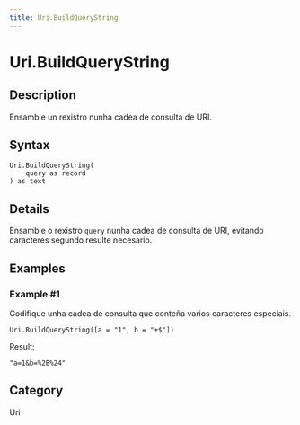 ```yaml
---
title: Uri.BuildQueryString
---
```


# Uri.BuildQueryString


## Description

Ensamble un rexistro nunha cadea de consulta de URI.


## Syntax

```powerquery
Uri.BuildQueryString(
    query as record
) as text
```


## Details

Ensamble o rexistro <code>query</code> nunha cadea de consulta de URI, evitando caracteres segundo resulte necesario.


## Examples

### Example #1 
Codifique unha cadea de consulta que conteña varios caracteres especiais.
```powerquery
Uri.BuildQueryString([a = "1", b = "+$"])
```

Result: 
```powerquery
"a=1&b=%2B%24"
```




## Category
Uri
